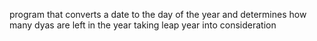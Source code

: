 program that converts a date to the day of the year and determines how many dyas are left in the year taking leap year into consideration
